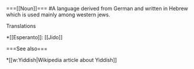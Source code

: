===[[Noun]]===
#A language derived from German and written in Hebrew which is used mainly among western jews.

Translations

*[[Esperanto]]: [[Jido]]



===See also===

*[[w:Yiddish|Wikipedia article about Yiddish]]